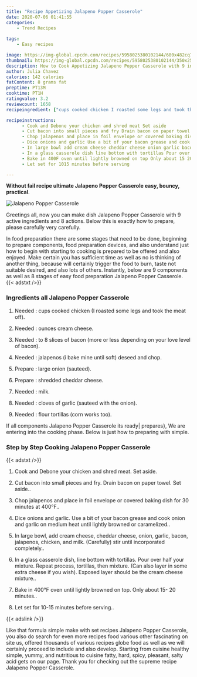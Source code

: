 ```yaml
---
title: "Recipe Appetizing Jalapeno Popper Casserole"
date: 2020-07-06 01:41:55
categories:
    - Trend Recipes
    
tags:
    - Easy recipes

image: https://img-global.cpcdn.com/recipes/5958025380102144/680x482cq70/jalapeno-popper-casserole-recipe-main-photo.jpg
thumbnail: https://img-global.cpcdn.com/recipes/5958025380102144/350x250cq70/jalapeno-popper-casserole-recipe-main-photo.jpg
description: How to Cook Appetizing Jalapeno Popper Casserole with 9 ingredients and 8 stages of easy cooking.
author: Julia Chavez
calories: 142 calories
fatContent: 8 grams fat
preptime: PT13M
cooktime: PT1H
ratingvalue: 3.2
reviewcount: 1658
recipeingredient: ["cups cooked chicken I roasted some legs and took the meat off", "ounces cream cheese", "to 8 slices of bacon more or less depending on your love level of bacon", "jalapenos i bake mine until soft deseed and chop", "large onion sauteed", "shredded cheddar cheese", "milk", "cloves of garlic sauteed with the onion", "flour tortillas corn works too"]

recipeinstructions: 
      - Cook and Debone your chicken and shred meat Set aside 
      - Cut bacon into small pieces and fry Drain bacon on paper towel Set aside 
      - Chop jalapenos and place in foil envelope or covered baking dish for 30 minutes at 400F 
      - Dice onions and garlic Use a bit of your bacon grease and cook onion and garlic on medium heat until lightly browned or caramelized 
      - In large bowl add cream cheese cheddar cheese onion garlic bacon jalapenos chicken and milk Carefully stir until incorporated completely 
      - In a glass casserole dish line bottom with tortillas Pour over half your mixture Repeat process tortillas then mixture Can also layer in some extra cheese if you wish Exposed layer should be the cream cheese mixture 
      - Bake in 400F oven until lightly browned on top Only about 15 20 minutes 
      - Let set for 1015 minutes before serving

---
```




**Without fail recipe ultimate Jalapeno Popper Casserole easy, bouncy, practical**. 


![Jalapeno Popper Casserole](https://img-global.cpcdn.com/recipes/5958025380102144/680x482cq70/jalapeno-popper-casserole-recipe-main-photo.jpg "Jalapeno Popper Casserole")




Greetings all, now you can make dish Jalapeno Popper Casserole with 9 active ingredients and 8 actions. Below this is exactly how to prepare, please carefully very carefully.

In food preparation there are some stages that need to be done, beginning to prepare components, food preparation devices, and also understand just how to begin with starting to cooking is prepared to be offered and also enjoyed. Make certain you has sufficient time as well as no is thinking of another thing, because will certainly trigger the food to burn, taste not suitable desired, and also lots of others. Instantly, below are 9 components as well as 8 stages of easy food preparation Jalapeno Popper Casserole.
{{< adstxt />}}

### Ingredients all Jalapeno Popper Casserole


1. Needed  : cups cooked chicken (I roasted some legs and took the meat off).

1. Needed  : ounces cream cheese.

1. Needed  : to 8 slices of bacon (more or less depending on your love level of bacon).

1. Needed  : jalapenos (i bake mine until soft) deseed and chop.

1. Prepare  : large onion (sauteed).

1. Prepare  : shredded cheddar cheese.

1. Needed  : milk.

1. Needed  : cloves of garlic (sauteed with the onion).

1. Needed  : flour tortillas (corn works too).



If all components Jalapeno Popper Casserole its ready| prepares}, We are entering into the cooking phase. Below is just how to preparing with simple.

### Step by Step Cooking Jalapeno Popper Casserole

{{< adstxt />}}


1. Cook and Debone your chicken and shred meat. Set aside.



1. Cut bacon into small pieces and fry. Drain bacon on paper towel. Set aside..



1. Chop jalapenos and place in foil envelope or covered baking dish for 30 minutes at 400°F..



1. Dice onions and garlic. Use a bit of your bacon grease and cook onion and garlic on medium heat until lightly browned or caramelized..



1. In large bowl, add cream cheese, cheddar cheese, onion, garlic, bacon, jalapenos, chicken, and milk. (Carefully) stir until incorporated completely..



1. In a glass casserole dish, line bottom with tortillas. Pour over half your mixture. Repeat process, tortillas, then mixture. (Can also layer in some extra cheese if you wish). Exposed layer should be the cream cheese mixture..



1. Bake in 400°F oven until lightly browned on top. Only about 15- 20 minutes..



1. Let set for 10-15 minutes before serving..





{{< adslink />}}

Like that formula simple make with set recipes Jalapeno Popper Casserole, you also do search for even more recipes food various other fascinating on site us, offered thousands of various recipes globe food as well as we will certainly proceed to include and also develop. Starting from cuisine healthy simple, yummy, and nutritious to cuisine fatty, hard, spicy, pleasant, salty acid gets on our page. Thank you for checking out the supreme recipe Jalapeno Popper Casserole.
